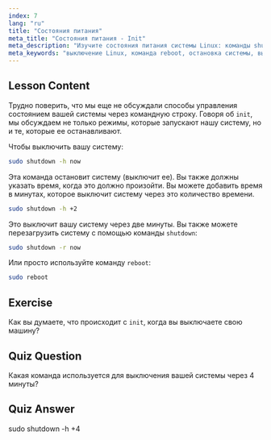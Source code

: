 ```yaml
---
index: 7
lang: "ru"
title: "Состояния питания"
meta_title: "Состояния питания - Init"
meta_description: "Изучите состояния питания системы Linux: команды shutdown, reboot и halt. Узнайте, как безопасно выключить или перезагрузить вашу систему Linux. Начните с основных команд!"
meta_keywords: "выключение Linux, команда reboot, остановка системы, выключение Linux, команды Linux, Linux для начинающих, учебник по Linux, состояния системы"
---
```


## Lesson Content

Трудно поверить, что мы еще не обсуждали способы управления состоянием вашей системы через командную строку. Говоря об `init`, мы обсуждаем не только режимы, которые запускают нашу систему, но и те, которые ее останавливают.

Чтобы выключить вашу систему:

```bash
sudo shutdown -h now
```

Эта команда остановит систему (выключит ее). Вы также должны указать время, когда это должно произойти. Вы можете добавить время в минутах, которое выключит систему через это количество времени.

```bash
sudo shutdown -h +2
```

Это выключит вашу систему через две минуты. Вы также можете перезагрузить систему с помощью команды `shutdown`:

```bash
sudo shutdown -r now
```

Или просто используйте команду `reboot`:

```bash
sudo reboot
```

## Exercise

Как вы думаете, что происходит с `init`, когда вы выключаете свою машину?

## Quiz Question

Какая команда используется для выключения вашей системы через 4 минуты?

## Quiz Answer

sudo shutdown -h +4
